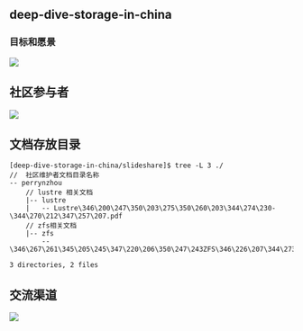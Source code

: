 
 ## deep-dive-storage-in-china


 ###  目标和愿景
![](./deep-dive-storage-in-china.png)



## 社区参与者

![](./Ownship.png)

## 文档存放目录

```shell
[deep-dive-storage-in-china/slideshare]$ tree -L 3 ./
//  社区维护者文档目录名称
-- perrynzhou
    // lustre 相关文档
    |-- lustre
    |   -- Lustre\346\200\247\350\203\275\350\260\203\344\274\230-\344\270\212\347\257\207.pdf
    // zfs相关文档
    |-- zfs
        -- \346\267\261\345\205\245\347\220\206\350\247\243ZFS\346\226\207\344\273\266\347\263\273\347\273\237\345\237\272\347\241\200.pdf

3 directories, 2 files
```
## 交流渠道

![](./comminicate-group.jpg)



